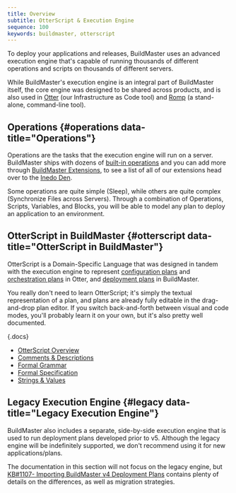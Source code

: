 ```yaml
---
title: Overview
subtitle: OtterScript & Execution Engine
sequence: 100
keywords: buildmaster, otterscript
---
```


To deploy your applications and releases, BuildMaster uses an advanced execution engine that's capable of running thousands of different operations and scripts on thousands of different servers.

While BuildMaster's execution engine is an integral part of BuildMaster itself, the core engine was designed to be shared across products, and is also used in [Otter](/docs/otter) (our Infrastructure as Code tool) and [Romp](/docs/otter/reference/romp) (a stand-alone, command-line tool).

## Operations {#operations data-title="Operations"}

Operations are the tasks that the execution engine will run on a server. BuildMaster ships with dozens of [built-in operations](/docs/buildmaster/reference/operations) and you can add more through [BuildMaster Extensions](/docs/buildmaster/reference/extensions), to see a list of all of our extensions head over to the [Inedo Den](/den).

Some operations are quite simple (Sleep), while others are quite complex (Synchronize Files across Servers). Through a combination of Operations, Scripts, Variables, and Blocks, you will be able to model any plan to deploy an application to an environment.

## OtterScript in BuildMaster {#otterscript data-title="OtterScript in BuildMaster"}

OtterScript is a Domain-Specific Language that was designed in tandem with the execution engine to represent [configuration plans](/docs/otter/core-concepts/plans#configuration) and [orchestration plans](/docs/otter/core-concepts/plans#orchestration) in Otter, and [deployment plans](/docs/buildmaster/ci-cd/deployments/plans) in BuildMaster.

You really don't need to learn OtterScript; it's simply the textual representation of a plan, and plans are already fully editable in the drag-and-drop plan editor. If you switch back-and-forth between visual and code modes, you'll probably learn it on your own, but it's also pretty well documented.

{.docs}
 - [OtterScript Overview](/docs/executionengine/otterscript/overview)
 - [Comments & Descriptions](/docs/executionengine/otterscript/comments-and-descriptions)
 - [Formal Grammar](/docs/executionengine/reference/formal-grammar)
 - [Formal Specification](/docs/executionengine/reference/formal-specification)
 - [Strings & Values](/docs/executionengine/otterscript/strings-and-literals)

## Legacy Execution Engine {#legacy data-title="Legacy Execution Engine"}

BuildMaster also includes a separate, side-by-side execution engine that is used to run deployment plans developed prior to v5. Although the legacy engine will be indefinitely supported, we don't recommend using it for new applications/plans.

The documentation in this section will not focus on the legacy engine, but [KB#1107- Importing BuildMaster v4 Deployment Plans](https://inedo.com/support/kb/1077/configuring-your-inedo-product-to-run-as-a-windows-domain-account) contains plenty of details on the differences, as well as migration strategies.
